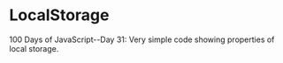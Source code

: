 # LocalStorage
100 Days of JavaScript--Day 31: Very simple code showing properties of local storage.
